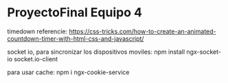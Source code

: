 # ProyectoFinal Equipo 4

timedown referencie:
https://css-tricks.com/how-to-create-an-animated-countdown-timer-with-html-css-and-javascript/

socket io, para sincronizar los dispositivos moviles:
npm install ngx-socket-io socket.io-client

para usar cache:
npm i ngx-cookie-service

